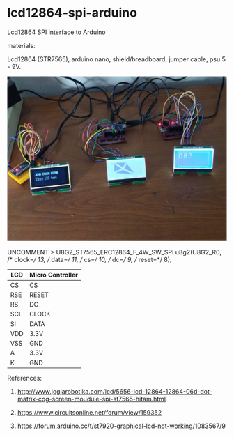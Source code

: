 # lcd12864-spi-arduino
Lcd12864 SPI interface to Arduino

materials:

Lcd12864 (STR7565), arduino nano, shield/breadboard, jumper cable, psu 5 - 9V.

![Alt text](https://github.com/jenizar/lcd12864-spi-arduino/blob/main/lcd12864-str7565.jpeg)

UNCOMMENT > U8G2_ST7565_ERC12864_F_4W_SW_SPI u8g2(U8G2_R0, /* clock=*/ 13, /* data=*/ 11, /* cs=*/ 10, /* dc=*/ 9, /* reset=*/ 8);

| LCD    | Micro Controller |
| ------ | ---------------- |
| CS     | CS               |
| RSE    | RESET            |
| RS     | DC               |
| SCL    | CLOCK            |
| SI     | DATA             |
| VDD    | 3.3V             |
| VSS    | GND              |
| A      | 3.3V             |
| K      | GND              |

References:

1. http://www.jogjarobotika.com/lcd/5656-lcd-12864-12864-06d-dot-matrix-cog-screen-moudule-spi-st7565-hitam.html

2. https://www.circuitsonline.net/forum/view/159352

3. https://forum.arduino.cc/t/st7920-graphical-lcd-not-working/1083567/9
